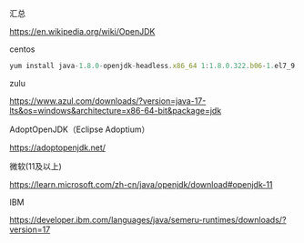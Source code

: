 汇总

https://en.wikipedia.org/wiki/OpenJDK



centos

```javascript
yum install java-1.8.0-openjdk-headless.x86_64 1:1.8.0.322.b06-1.el7_9
```





zulu

https://www.azul.com/downloads/?version=java-17-lts&os=windows&architecture=x86-64-bit&package=jdk



AdoptOpenJDK（Eclipse Adoptium）

https://adoptopenjdk.net/



微软(11及以上)

https://learn.microsoft.com/zh-cn/java/openjdk/download#openjdk-11



IBM

https://developer.ibm.com/languages/java/semeru-runtimes/downloads/?version=17